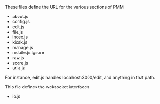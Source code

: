 These files define the URL for the various sections of PMM
  * about.js
  * config.js
  * edit.js
  * file.js
  * index.js
  * kiosk.js
  * manage.js
  * mobile.js.ignore
  * raw.js
  * score.js
  * utils.js

For instance, edit.js handles localhost:3000/edit, and anything in that path.

This file defines the websocket interfaces
  * io.js
